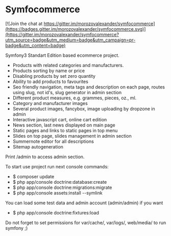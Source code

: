 Symfocommerce
=====

[![Join the chat at https://gitter.im/morozovalexander/symfocommerce](https://badges.gitter.im/morozovalexander/symfocommerce.svg)](https://gitter.im/morozovalexander/symfocommerce?utm_source=badge&utm_medium=badge&utm_campaign=pr-badge&utm_content=badge)

Symfony3 Standart Edition based ecommerce project.

- Products with related categories and manufacturers.
- Products sorting by name or price
- Disabling products by set zero quantity
- Ability to add products to favourites
- Seo friendly navigation, meta tags and description on each page, routes using slug, 
not id's, slug generator in admin section
- Different product measures, e.g. grammes, pieces, oz., ml.
- Category and manufacturer images
- Several product images, fancybox, image uploading by dropzone in admin
- Interactive javascript cart, online cart edition
- News section, last news displayed on main page
- Static pages and links to static pages in top menu
- Slides on top page, slides management in admin section
- Summernote editor for all descriptions
- Sitemap autogeneration

Print /admin to access admin section.

To start use project run next console commands:

- $ composer update
- $ php app/console doctrine:database:create
- $ php app/console doctrine:migrations:migrate
- $ php app/console assets:install --symlink

You can load some test data and admin account (admin/admin) if you want

- $ php app/console doctrine:fixtures:load

Do not forget to set permissions for var/cache/, var/logs/, web/media/ to run symfony ;)

